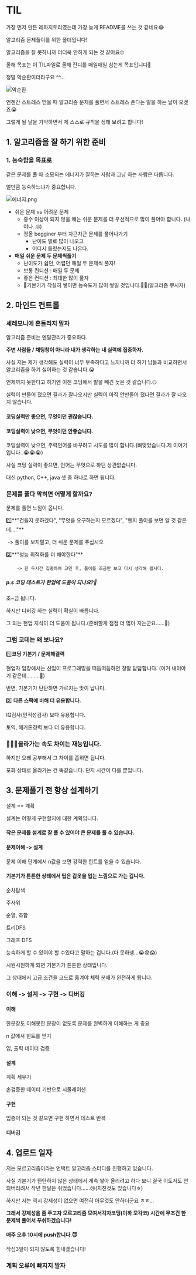 # TIL 

가장 먼저 만든 레파지토리였는데 가장 늦게 README를 쓰는 것 같네요😂

알고리즘 문제풀이를 위한 폴더입니다! 

알고리즘을 잘 못하니까 더더욱 안하게 되는 것 같아요🙄

올해 목표는 이 TIL파일로 올해 잔디를 매일매일 심는게 목표입니다🤩

정말 악순환이더라구요 ^^...

![악순환](README.assets/%EC%95%85%EC%88%9C%ED%99%98.jpg)



언젠간 스트레스 받을 때 알고리즘 문제를 풀면서 스트레스 푼다는 말을 하는 날이 오겠죠😭

그렇게 될 날을 기약하면서 제 스스로 규칙을 정해 보려고 합니다! 



## 1. 알고리즘을 잘 하기 위한 준비

### 1. 능숙함을 목표로

같은 문제를 풀 때 소모되는 에너지가 잘하는 사람과 그냥 하는 사람은 다릅니다.

얼만큼 능숙하느냐가 중요합니다.

![에너지.png](README.assets/에너지.png)

- 쉬운 문제 vs 어려운 문제
  - 중수 이상이 되지 않을 때는 쉬운 문제를 더 우선적으로 많이 풀어야 합니다. (나야나..🙄)
  - 정올 begginer 부터 차근차근 문제를 풀어나가기 
    - 난이도 별로 많이 나오고 
    - 어디서 틀렸는지도 나온다.
- **매일 쉬운 문제 두 문제씩풀기**
  - 난이도가 쉽던, 어렵던 매일 두 문제씩 풀자! 
  - 보통 컨디션 : 매일 두 문제
  - 좋은 컨디션 : 최대한 많이 풀자 
  - 💙기본기가 착실히 쌓이면 능숙도가 많이 쌓일 것입니다.🤴🏻(알고리즘 뿌시자)



## 2. 마인드 컨트롤

### 세레모니에 흔들리지 말자

알고리즘 준비는 멘탈관리가 중요하다.

**주변 사람들 / 채팅창이 아니라 내가 생각하는 내 실력에 집중하자.**

사실 저는 제가 생각해도 실력이 너무 부족하다고 느끼니까 더 하기 남들과 비교하면서 알고리즘을 하기 싫어하는 것 같습니다.😭

언제까지 못한다고 하기엔 이젠 코딩에서 발을 빼긴 늦은 것 같습니다.🤐

실력이 만들어 졌으면 결과가 잘나오지만 실력이 아직 안만들어 졌다면 결과가 잘 나오지 않습니다.



#### 코딩실력만 좋으면, 무엇이던 괜찮습니다. 

#### 코딩실력이 낮으면, 무엇이던 안좋습니다. 



코딩실력이 낮으면, 주력언어를 바꾸려고 시도를 많이 합니다.(뼈맞았습니다.제 이야기입니다..😭😭😭)

사실 코딩 실력이 좋으면, 언어는 무엇으로 하던 상관없습니다.

대신 python, C++, java 셋 중 하나로 하면 됩니다.



### 문제를 풀다 막히면 어떻게 할까요?

문제를 풀면 느낌이 옵니다.

1️⃣**"건들지 못하겠다", "무엇을 요구하는지 모르겠다", "왠지 풀이를 보면 알 것 같은데...."**

​		-> 풀이를 보지말고, 더 쉬운 문제를 푸십시오

2️⃣**"성능 최적화를 더 해야한다"**

 		-> 한 두시간 집중하여 고민 후, 풀이를 조금만 보고 다시 생각해 봅시다.



##### p.s 코딩 테스트가 현업에 도움이 되나요?🤔

조~금 됩니다.

하지만 디버깅 하는 실력이 확실이 빠릅니다.

그 외는 현업 지식이 더 도움이 됩니다.(준비할게 점점 더 많아 지는군요......🤢)



### 그럼 코테는 왜 보나요?

1️⃣**코딩 기본기 / 문제해결력**

현업자 입장에서는 신입이 프로그래밍을 떠듬떠듬하면 정말 답답합니다. (이거 내이야기 같은데.........🤮)

반면, 기본기가 탄탄하면 가르치는 맛이 납니다.

2️⃣ **다른 스팩에 비해 더 유용합니다.**

IQ검사(인적성검사) 보다 유용합니다.

토익, 해커톤경력 보다 더 유용합니다.



### 🏃🏻‍♂️올라가는 속도 차이는 재능입니다.

하지만 오래 공부해서 그 차이를 좁히면 됩니다.

포화 상태로 올라가는 건 똑같습니다. 단지 시간이 다를 뿐입니다. 



## 3. 문제풀기 전 항상 설계하기

설계 == 계획 

설계는 어떻게 구현할지에 대한 계획입니다.

#### 작은 문제를 설계로 잘 풀 수 있어야 큰 문제를 풀 수 있습니다.



#### 문제이해 -> 설계

문제 이해 단계에서 n값을 보면 강력한 힌트를 얻을 수 있습니다. 



#### 기본기가 튼튼한 상태에서 팁은 갑옷을 입는 느낌으로 가는 겁니다. 

순차탐색 

주사위

순열, 조합

트리DFS

그래프 DFS 

능숙하게 할 수 있어야 할 수있다고 말하는 겁니다.(다 못하넹...😭😰😱)

시원시원하게 되면 기본기가 튼튼한 상태입니다.

그 상태에서 고급 조건을 코드로 옮겨야 체력 분배가 완전하게 됩니다. 



### 이해 -> 설계 -> 구현 -> 디버깅

#### 이해

한문장도 이해못한  문장이 없도록 문제를 완벽하게 이해하는 게 중요 

n 값에서 힌트를 얻기

입, 출력 데이터  검증 



#### 설계 

계획 세우기 

손검증한 데이터 기반으로 시물레이션 

#### 구현 

입증이 되는 것 같으면 구현 하면서 테스트 반복 

#### 디버깅 

 

## 4. 업로드 일자

저는 모르고리즘이라는 언택트 알고리즘 스터디를 진행하고 있습니다. 

사실 기본기가 탄탄하지 않은 상태에서 계속 쌓아 올리려고 하다 보니 결국 이도저도 안되버리려서 작년 한달은 쉬었습니다......😢(지친것도 있습니다ㅎ)

하지만 저는 역시 강제성이 없으면 여전히 아무것도 안하더군요 ㅎㅎ...

**그래서 강제성을 좀 주고자 모르고리즘 모여서각자코딩(이하 모각코) 시간에 무조건 한 문제씩 풀어서 푸쉬하겠습니다!**

#### 매주 오후 10시에 push합니다.😈

작심3일이 되지 않도록 힘내겠습니다!



### 계획 오류에 빠지지 말자



